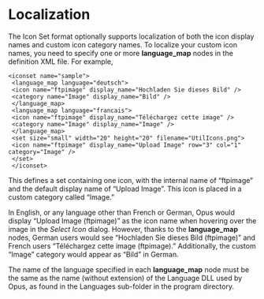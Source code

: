 # Localization

The Icon Set format optionally supports localization of both the icon display names and custom icon category names. To localize your custom icon names, you need to specify one or more **language_map** nodes in the definition XML file. For example,

    <iconset name="sample">
     <language_map language="deutsch">
     <icon name="ftpimage" display_name="Hochladen Sie dieses Bild" />
     <category name="Image" display_name="Bild" />
     </language_map>
     <language_map language="francais">
     <icon name="ftpimage" display_name="Téléchargez cette image" />
     <category name="Image" display_name="Image" />
     </language_map>
     <set size="small" width="20" height="20" filename="UtilIcons.png">
     <icon name="ftpimage" display_name="Upload Image" row="3" col="1" category="Image" />
     </set>
     </iconset>

This defines a set containing one icon, with the internal name of “ftpimage” and the default display name of “Upload Image”. This icon is placed in a custom category called “Image.”

In English, or any language other than French or German, Opus would display “Upload Image (ftpimage)” as the icon name when hovering over the image in the *Select Icon* dialog. However, thanks to the **language_map** nodes, German users would see “Hochladen Sie dieses Bild (ftpimage)” and French users “Téléchargez cette image (ftpimage).” Additionally, the custom “Image” category would appear as “Bild” in German.

The name of the language specified in each **language_map** node must be the same as the name (without extension) of the Language DLL used by Opus, as found in the Languages sub-folder in the program directory.
